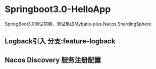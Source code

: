 # Springboot3.0-HelloApp
SpringBoot3.0测试项目，测试集成Mybatis-plus,Nacos,ShardingSphere

## Logback引入 分支:feature-logback

## Nacos Discovery 服务注册配置
